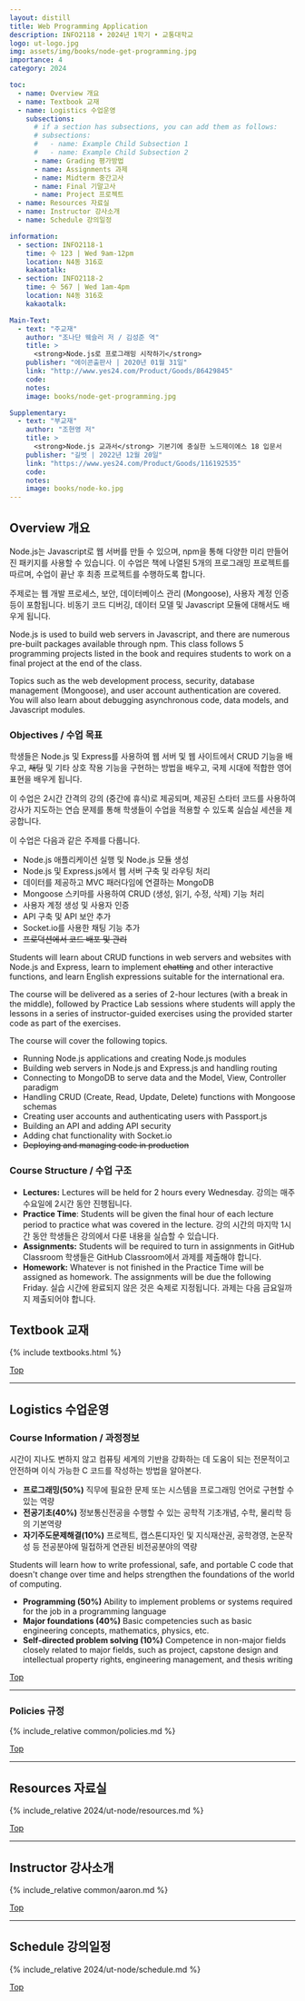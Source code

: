```yaml
---
layout: distill
title: Web Programming Application
description: INFO2118 • 2024년 1학기 • 교통대학교
logo: ut-logo.jpg
img: assets/img/books/node-get-programming.jpg
importance: 4
category: 2024

toc:
  - name: Overview 개요
  - name: Textbook 교재
  - name: Logistics 수업운영
    subsections:
      # if a section has subsections, you can add them as follows:
      # subsections:
      #   - name: Example Child Subsection 1
      #   - name: Example Child Subsection 2
      - name: Grading 평가방법
      - name: Assignments 과제
      - name: Midterm 중간고사
      - name: Final 기말고사
      - name: Project 프로젝트
  - name: Resources 자료실
  - name: Instructor 강사소개
  - name: Schedule 강의일정

information:
  - section: INFO2118-1
    time: 수 123 | Wed 9am-12pm
    location: N4동 316호
    kakaotalk:
  - section: INFO2118-2
    time: 수 567 | Wed 1am-4pm
    location: N4동 316호
    kakaotalk:

Main-Text:
  - text: "주교재"
    author: "조나단 웩슬러 저 / 김성준 역"
    title: >
      <strong>Node.js로 프로그래밍 시작하기</strong>
    publisher: "에이콘출판사 | 2020년 01월 31일"
    link: "http://www.yes24.com/Product/Goods/86429845"
    code:
    notes:
    image: books/node-get-programming.jpg

Supplementary:
  - text: "부교재"
    author: "조현영 저"
    title: >
      <strong>Node.js 교과서</strong> 기본기에 충실한 노드제이에스 18 입문서
    publisher: "길벗 | 2022년 12월 20일"
    link: "https://www.yes24.com/Product/Goods/116192535"
    code:
    notes:
    image: books/node-ko.jpg
---
```


## Overview 개요

Node.js는 Javascript로 웹 서버를 만들 수 있으며, npm을 통해 다양한 미리 만들어진 패키지를 사용할 수 있습니다. 이 수업은 책에 나열된 5개의 프로그래밍 프로젝트를 따르며, 수업이 끝난 후 최종 프로젝트를 수행하도록 합니다.

주제로는 웹 개발 프로세스, 보안, 데이터베이스 관리 (Mongoose), 사용자 계정 인증 등이 포함됩니다. 비동기 코드 디버깅, 데이터 모델 및 Javascript 모듈에 대해서도 배우게 됩니다.

Node.js is used to build web servers in Javascript, and there are numerous pre-built packages available through npm. This class follows 5 programming projects listed in the book and requires students to work on a final project at the end of the class.

Topics such as the web development process, security, database management (Mongoose), and user account authentication are covered. You will also learn about debugging asynchronous code, data models, and Javascript modules.

### Objectives / 수업 목표

학생들은 Node.js 및 Express를 사용하여 웹 서버 및 웹 사이트에서 CRUD 기능을 배우고, <del>채팅</del> 및 기타 상호 작용 기능을 구현하는 방법을 배우고, 국제 시대에 적합한 영어 표현을 배우게 됩니다.

이 수업은 2시간 간격의 강의 (중간에 휴식)로 제공되며, 제공된 스타터 코드를 사용하여 강사가 지도하는 연습 문제를 통해 학생들이 수업을 적용할 수 있도록 실습실 세션을 제공합니다.

이 수업은 다음과 같은 주제를 다룹니다.

- Node.js 애플리케이션 실행 및 Node.js 모듈 생성
- Node.js 및 Express.js에서 웹 서버 구축 및 라우팅 처리
- 데이터를 제공하고 MVC 패러다임에 연결하는 MongoDB
- Mongoose 스키마를 사용하여 CRUD (생성, 읽기, 수정, 삭제) 기능 처리
- 사용자 계정 생성 및 사용자 인증
- API 구축 및 API 보안 추가
- Socket.io를 사용한 채팅 기능 추가
- <del>프로덕션에서 코드 배포 및 관리</del>

Students will learn about CRUD functions in web servers and websites with Node.js and Express, learn to implement <del>chatting</del> and other interactive functions, and learn English expressions suitable for the international era.

The course will be delivered as a series of 2-hour lectures (with a break in the middle), followed by Practice Lab sessions where students will apply the lessons in a series of instructor-guided exercises using the provided starter code as part of the exercises.

The course will cover the following topics.

- Running Node.js applications and creating Node.js modules
- Building web servers in Node.js and Express.js and handling routing
- Connecting to MongoDB to serve data and the Model, View, Controller paradigm
- Handling CRUD (Create, Read, Update, Delete) functions with Mongoose schemas
- Creating user accounts and authenticating users with Passport.js
- Building an API and adding API security
- Adding chat functionality with Socket.io
- <del>Deploying and managing code in production</del>

### Course Structure / 수업 구조

- **Lectures:** Lectures will be held for 2 hours every Wednesday. 강의는 매주 수요일에 2시간 동안 진행됩니다.
- **Practice Time**: Students will be given the final hour of each lecture period to practice what was covered in the lecture. 강의 시간의 마지막 1시간 동안 학생들은 강의에서 다룬 내용을 실습할 수 있습니다.
- **Assignments:** Students will be required to turn in assignments in GitHub Classroom 학생들은 GitHub Classroom에서 과제를 제출해야 합니다.
- **Homework:** Whatever is not finished in the Practice Time will be assigned as homework. The assignments will be due the following Friday. 실습 시간에 완료되지 않은 것은 숙제로 지정됩니다. 과제는 다음 금요일까지 제출되어야 합니다.

## Textbook 교재

{% include textbooks.html %}

<a class="btncv" href="#">Top</a>

---

## Logistics 수업운영

### Course Information / 과정정보

시간이 지나도 변하지 않고 컴퓨팅 세계의 기반을 강화하는 데 도움이 되는 전문적이고 안전하며 이식 가능한 C 코드를 작성하는 방법을 알아본다.

- **프로그래밍(50%)** 직무에 필요한 문제 또는 시스템을 프로그래밍 언어로 구현할 수 있는 역량
- **전공기초(40%)** 정보통신전공을 수행할 수 있는 공학적 기초개념, 수학, 물리학 등의 기본역량
- **자기주도문제해결(10%)** 프로젝트, 캡스톤디자인 및 지식재산권, 공학경영, 논문작성 등 전공분야에 밀접하게 연관된 비전공분야의 역량

Students will learn how to write professional, safe, and portable C code that doesn't change over time and helps strengthen the foundations of the world of computing.

- **Programming (50%)** Ability to implement problems or systems required for the job in a programming language
- **Major foundations (40%)** Basic competencies such as basic engineering concepts, mathematics, physics, etc.
- **Self-directed problem solving (10%)** Competence in non-major fields closely related to major fields, such as project, capstone design and intellectual property rights, engineering management, and thesis writing

<a class="btncv" href="#">Top</a>

---

### Policies 규정

{% include_relative common/policies.md %}

<a class="btncv" href="#">Top</a>

---

## Resources 자료실

{% include_relative 2024/ut-node/resources.md %}

<a class="btncv" href="#">Top</a>

---

## Instructor 강사소개

{% include_relative common/aaron.md %}

<a class="btncv" href="#">Top</a>

---

## Schedule 강의일정

{% include_relative 2024/ut-node/schedule.md %}

<a class="btncv" href="#">Top</a>
